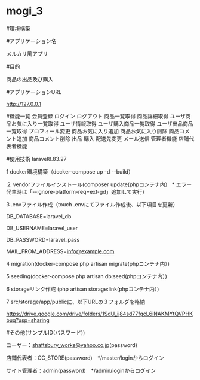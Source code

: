 # mogi_3

#環境構築

#アプリケーション名

メルカリ風アプリ

#目的

商品の出品及び購入

#アプリケーションURL

http://127.0.0.1

#機能一覧
会員登録
ログイン
ログアウト
商品一覧取得
商品詳細取得
ユーザ商品お気に入り一覧取得
ユーザ情報取得
ユーザ購入商品一覧取得
ユーザ出品商品一覧取得
プロフィール変更
商品お気に入り追加
商品お気に入り削除
商品コメント追加
商品コメント削除
出品
購入
配送先変更
メール送信
管理者機能
店舗代表者機能

#使用技術
laravel8.83.27


1 docker環境構築（docker-compose up -d --build）

２ vendorファイルインストール(composer update(phpコンテナ内） * エラー発生時は「--ignore-platform-req=ext-gd」追加して実行)

3 .envファイル作成（touch .envにてファイル作成後、以下項目を更新）

DB_DATABASE=laravel_db

DB_USERNAME=laravel_user

DB_PASSWORD=laravel_pass

MAIL_FROM_ADDRESS=info@example.com

4 migration(docker-compose php artisan migrate(phpコンテナ内）)

5 seeding(docker-compose php artisan db:seed(phpコンテナ内）)

6 storageリンク作成 (php artisan storage:link(phpコンテナ内）)

7 src/storage/app/publicに、以下URLの３フォルダを格納

https://drive.google.com/drive/folders/1SdU_ij84sd77fgcL6iNAKMYtQVPHKbuq?usp=sharing

#その他(サンプルID(パスワード))

ユーザー：shaftsbury_works@yahoo.co.jp(password)

店鋪代表者：CC_STORE(password)　*/master/loginからログイン

サイト管理者：admin(password)　*/admin/loginからログイン